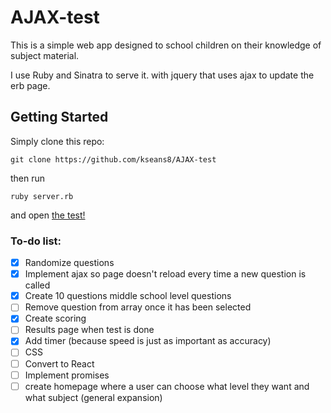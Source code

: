 # AJAX-test
This is a simple web app designed to school children on their knowledge of subject material.

I use Ruby and Sinatra to serve it. with jquery that uses ajax to update the erb page.

## Getting Started
Simply clone this repo:
```
git clone https://github.com/kseans8/AJAX-test
```
then run
```
ruby server.rb
```
and open [the test!](localhost:4567)

### To-do list:
- [x] Randomize questions
- [x] Implement ajax so page doesn't reload every time a new question is called
- [x] Create 10 questions middle school level questions
- [ ] Remove question from array once it has been selected
- [x] Create scoring
- [ ] Results page when test is done
- [x] Add timer (because speed is just as important as accuracy)
- [ ] CSS
- [ ] Convert to React
- [ ] Implement promises
- [ ] create homepage where a user can choose what level they want and what subject (general expansion)
